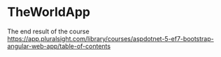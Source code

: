 # TheWorldApp
The end result of the course https://app.pluralsight.com/library/courses/aspdotnet-5-ef7-bootstrap-angular-web-app/table-of-contents
